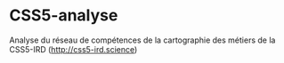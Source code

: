 # CSS5-analyse
Analyse du réseau de compétences de la cartographie des métiers de la CSS5-IRD (http://css5-ird.science)
